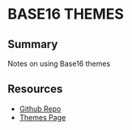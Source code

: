 # BASE16 THEMES

## Summary

Notes on using Base16 themes

## Resources

- [Github Repo](https://github.com/chriskempson/base16)
- [Themes Page](http://chriskempson.com/projects/base16/)
